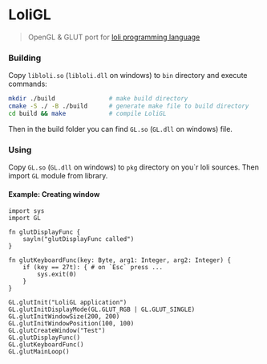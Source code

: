 # LoliGL

> OpenGL & GLUT port for [loli programming language](https://github.com/txlyre/loli)

### Building

Copy ``libloli.so`` (``libloli.dll`` on windows) to ``bin`` directory and execute commands: 

```bash
mkdir ./build               # make build directory
cmake -S ./ -B ./build      # generate make file to build directory
cd build && make            # compile LoliGL
```

Then in the build folder you can find ``GL.so`` (``GL.dll`` on windows) file.

### Using

Copy ``GL.so`` (``GL.dll`` on windows) to ``pkg`` directory on you`r loli sources.
Then import ``GL`` module from library.

#### Example: Creating window

```
import sys
import GL

fn glutDisplayFunc {
    sayln("glutDisplayFunc called")
}

fn glutKeyboardFunc(key: Byte, arg1: Integer, arg2: Integer) {
    if (key == 27t): { # on `Esc` press ...
        sys.exit(0)
    }
}

GL.glutInit("LoliGL application")
GL.glutInitDisplayMode(GL.GLUT_RGB | GL.GLUT_SINGLE)
GL.glutInitWindowSize(200, 200)
GL.glutInitWindowPosition(100, 100)
GL.glutCreateWindow("Test")
GL.glutDisplayFunc()
GL.glutKeyboardFunc()
GL.glutMainLoop()
```

